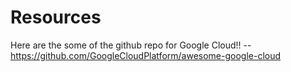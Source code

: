 # Resources
Here are the some of the github repo for Google Cloud!! -- https://github.com/GoogleCloudPlatform/awesome-google-cloud
